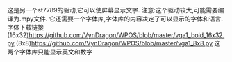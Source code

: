 这是另一个st7789的驱动,它可以使屏幕显示文字.
注意:这个驱动较大,可能需要编译为.mpy文件.
它还需要一个字体库,字体库的内容决定了可以显示的字体和语言.
字体下载链接(16x32)https://github.com/VynDragon/WPOS/blob/master/vga1_bold_16x32.py
           (8x8)https://github.com/VynDragon/WPOS/blob/master/vga1_8x8.py
这两个字体库只能显示英文和数字
